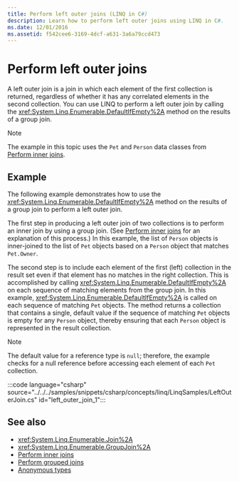 ```yaml
---
title: Perform left outer joins (LINQ in C#)
description: Learn how to perform left outer joins using LINQ in C#.
ms.date: 12/01/2016
ms.assetid: f542cee6-3169-4dcf-a631-3a6a79ccd473
---
```

# Perform left outer joins

A left outer join is a join in which each element of the first collection is returned, regardless of whether it has any correlated elements in the second collection. You can use LINQ to perform a left outer join by calling the <xref:System.Linq.Enumerable.DefaultIfEmpty%2A> method on the results of a group join.

> [!NOTE]
> The example in this topic uses the `Pet` and `Person` data classes from [Perform inner joins](perform-inner-joins.md).

## Example

The following example demonstrates how to use the <xref:System.Linq.Enumerable.DefaultIfEmpty%2A> method on the results of a group join to perform a left outer join.

The first step in producing a left outer join of two collections is to perform an inner join by using a group join. (See [Perform inner joins](perform-inner-joins.md) for an explanation of this process.) In this example, the list of `Person` objects is inner-joined to the list of `Pet` objects based on a `Person` object that matches `Pet.Owner`.

The second step is to include each element of the first (left) collection in the result set even if that element has no matches in the right collection. This is accomplished by calling <xref:System.Linq.Enumerable.DefaultIfEmpty%2A> on each sequence of matching elements from the group join. In this example, <xref:System.Linq.Enumerable.DefaultIfEmpty%2A> is called on each sequence of matching `Pet` objects. The method returns a collection that contains a single, default value if the sequence of matching `Pet` objects is empty for any `Person` object, thereby ensuring that each `Person` object is represented in the result collection.

> [!NOTE]
> The default value for a reference type is `null`; therefore, the example checks for a null reference before accessing each element of each `Pet` collection.

:::code language="csharp" source="../../../samples/snippets/csharp/concepts/linq/LinqSamples/LeftOuterJoin.cs" id="left_outer_join_1":::

## See also

- <xref:System.Linq.Enumerable.Join%2A>
- <xref:System.Linq.Enumerable.GroupJoin%2A>
- [Perform inner joins](perform-inner-joins.md)
- [Perform grouped joins](perform-grouped-joins.md)
- [Anonymous types](../fundamentals/types/anonymous-types.md)
